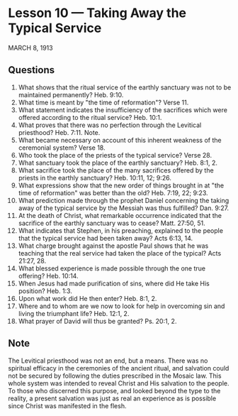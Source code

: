 # Lesson 10 — Taking Away the Typical Service
MARCH 8, 1913

## Questions

1. What shows that the ritual service of the earthly sanctuary was not to be maintained permanently? Heb. 9:10.
2. What time is meant by "the time of reformation"? Verse 11.
3. What statement indicates the insufficiency of the sacrifices which were offered according to the ritual service? Heb. 10:1.
4. What proves that there was no perfection through the Levitical priesthood? Heb. 7:11. Note.
5. What became necessary on account of this inherent weakness of the ceremonial system? Verse 18.
6. Who took the place of the priests of the typical service? Verse 28.
7. What sanctuary took the place of the earthly sanctuary? Heb. 8:1, 2.
8. What sacrifice took the place of the many sacrifices offered by the priests in the earthly sanctuary? Heb. 10:11, 12; 9:26.
9. What expressions show that the new order of things brought in at "the time of reformation" was better than the old? Heb. 7:19, 22; 9:23.
10. What prediction made through the prophet Daniel concerning the taking away of the typical service by the Messiah was thus fulfilled? Dan. 9:27.
11. At the death of Christ, what remarkable occurrence indicated that the sacrifice of the earthly sanctuary was to cease? Matt. 27:50, 51.
12. What indicates that Stephen, in his preaching, explained to the people that the typical service had been taken away? Acts 6:13, 14.
13. What charge brought against the apostle Paul shows that he was teaching that the real service had taken the place of the typical? Acts 21:27, 28.
14. What blessed experience is made possible through the one true offering? Heb. 10:14.
15. When Jesus had made purification of sins, where did He take His position? Heb. 1:3.
16. Upon what work did He then enter? Heb. 8:1, 2.
17. Where and to whom are we now to look for help in overcoming sin and living the triumphant life? Heb. 12:1, 2.
18. What prayer of David will thus be granted? Ps. 20:1, 2.

## Note

The Levitical priesthood was not an end, but a means. There was no spiritual efficacy in the ceremonies of the ancient ritual, and salvation could not be secured by following the duties prescribed in the Mosaic law. This whole system was intended to reveal Christ and His salvation to the people. To those who discerned this purpose, and looked beyond the type to the reality, a present salvation was just as real an experience as is possible since Christ was manifested in the flesh.